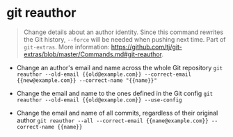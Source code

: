 # git reauthor
> Change details about an author identity. Since this command rewrites the Git history, `--force` will be needed when pushing next time.
> Part of `git-extras`.
> More information: <https://github.com/tj/git-extras/blob/master/Commands.md#git-reauthor>.

- Change an author's email and name across the whole Git repository
`git reauthor --old-email {{old@example.com}} --correct-email {{new@example.com}} --correct-name "{{name}}"`

- Change the email and name to the ones defined in the Git config
`git reauthor --old-email {{old@example.com}} --use-config`

- Change the email and name of all commits, regardless of their original author
`git reauthor --all --correct-email {{name@example.com}} --correct-name {{name}}`
